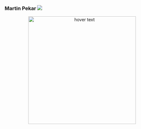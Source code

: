 ### Martin Pekar ![](https://upload.wikimedia.org/wikipedia/en/b/b9/AAU_logo_2012.png)

<p align="center">
  <img src="https://upload.wikimedia.org/wikipedia/en/b/b9/AAU_logo_2012.png" width="350" title="hover text">
</p>
